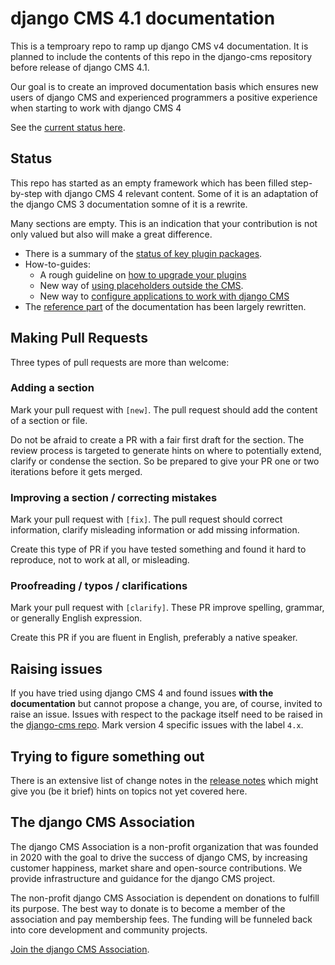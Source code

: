 # django CMS 4.1 documentation 

This is a temproary repo to ramp up django CMS v4 documentation. It is planned to include the contents of this repo in the django-cms repository 
before release  of django CMS 4.1.

Our goal is to create an improved documentation basis which ensures new users of django CMS and experienced programmers a positive experience when 
starting to work with django CMS 4

See the [current status here](https://django-cms-docs.readthedocs.io/en/latest/).


## Status

This repo has started as an empty framework which has been filled step-by-step with django CMS 4 relevant content. Some of it is an adaptation of 
the django CMS 3 documentation somne of it is a rewrite. 

Many sections are empty. This is an indication that your contribution is not only valued but also will make a great difference. 

* There is a summary of the [status of key plugin packages](https://django-cms-docs.readthedocs.io/en/latest/explanation/commonly_used_plugins.html).
* How-to-guides:
  - A rough guideline on [how to upgrade your plugins](https://django-cms-docs.readthedocs.io/en/latest/how_to/10a-upgrade_plugins.html)
  - New way of [using placeholders outside the CMS](https://django-cms-docs.readthedocs.io/en/latest/how_to/02-placeholders.html).
  - New way to [configure applications to work with django CMS](https://django-cms-docs.readthedocs.io/en/latest/reference/app_base.html)
* The [reference part](https://django-cms-docs.readthedocs.io/en/latest/reference/index.html) of the documentation has been largely rewritten.

## Making Pull Requests

Three types of pull requests are more than welcome:

### Adding a section

Mark your pull request with `[new]`. The pull request should add the content of a section or file. 

Do not be afraid to create a PR with a fair first draft for the section. The review process is targeted to generate hints on where to potentially extend, clarify or condense the section. So be prepared to give your PR one or two iterations before it gets merged.

### Improving a section / correcting mistakes

Mark your pull request with `[fix]`. The pull request should correct information, clarify misleading information or add missing information. 

Create this type of PR if you have tested something and found it hard to reproduce, not to work at all, or misleading. 

### Proofreading / typos / clarifications

Mark your pull request with `[clarify]`. These PR improve spelling, grammar, or generally English expression.

Create this PR if you are fluent in English, preferably a native speaker. 

## Raising issues

If you have tried using django CMS 4 and found issues **with the documentation** but cannot propose a change, you are, of course, invited to raise an issue. Issues with respect to the package itself need to be raised in the [django-cms repo](https://github.com/django-cms/django-cms/tree/develop-4). Mark version 4 specific issues with the label `4.x`.

## Trying to figure something out

There is an extensive list of change notes in the [release notes](https://django-cms-docs.readthedocs.io/en/latest/upgrade/index.html) which might give you (be it brief) hints on topics not yet covered here.

## The django CMS Association

The django CMS Association is a non-profit organization that was founded in 2020 with the goal to drive the success of django CMS, by increasing customer happiness, market share and open-source contributions. We provide infrastructure and guidance for the django CMS project.

The non-profit django CMS Association is dependent on donations to fulfill its purpose. The best way to donate is to become a member of the association and pay membership fees. The funding will be funneled back into core development and community projects.

[Join the django CMS Association](https://www.django-cms.org/en/contribute/).

